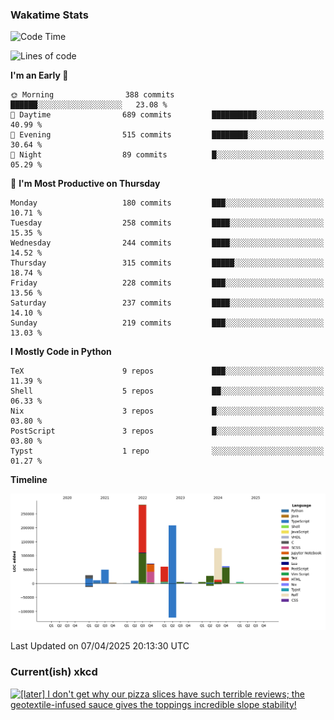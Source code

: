 ### Wakatime Stats
<!--START_SECTION:waka-->
![Code Time](http://img.shields.io/badge/Code%20Time-3%2C148%20hrs%2049%20mins-blue)

![Lines of code](https://img.shields.io/badge/From%20Hello%20World%20I%27ve%20Written-959.0%20thousand%20lines%20of%20code-blue)

**I'm an Early 🐤** 

```text
🌞 Morning                388 commits         ██████░░░░░░░░░░░░░░░░░░░   23.08 % 
🌆 Daytime                689 commits         ██████████░░░░░░░░░░░░░░░   40.99 % 
🌃 Evening                515 commits         ████████░░░░░░░░░░░░░░░░░   30.64 % 
🌙 Night                  89 commits          █░░░░░░░░░░░░░░░░░░░░░░░░   05.29 % 
```
📅 **I'm Most Productive on Thursday** 

```text
Monday                   180 commits         ███░░░░░░░░░░░░░░░░░░░░░░   10.71 % 
Tuesday                  258 commits         ████░░░░░░░░░░░░░░░░░░░░░   15.35 % 
Wednesday                244 commits         ████░░░░░░░░░░░░░░░░░░░░░   14.52 % 
Thursday                 315 commits         █████░░░░░░░░░░░░░░░░░░░░   18.74 % 
Friday                   228 commits         ███░░░░░░░░░░░░░░░░░░░░░░   13.56 % 
Saturday                 237 commits         ████░░░░░░░░░░░░░░░░░░░░░   14.10 % 
Sunday                   219 commits         ███░░░░░░░░░░░░░░░░░░░░░░   13.03 % 
```


**I Mostly Code in Python** 

```text
TeX                      9 repos             ███░░░░░░░░░░░░░░░░░░░░░░   11.39 % 
Shell                    5 repos             ██░░░░░░░░░░░░░░░░░░░░░░░   06.33 % 
Nix                      3 repos             █░░░░░░░░░░░░░░░░░░░░░░░░   03.80 % 
PostScript               3 repos             █░░░░░░░░░░░░░░░░░░░░░░░░   03.80 % 
Typst                    1 repo              ░░░░░░░░░░░░░░░░░░░░░░░░░   01.27 % 
```



**Timeline**

![Lines of Code chart](https://raw.githubusercontent.com/joshuajeschek/joshuajeschek/main/assets/bar_graph.png)


 Last Updated on 07/04/2025 20:13:30 UTC
<!--END_SECTION:waka-->

### Current(ish) xkcd
<a id="xkcd-a" title="[later] I don't get why our pizza slices have such terrible reviews; the geotextile-infused sauce gives the toppings incredible slope stability!" href="https://www.xkcd.com" target="_blank">
        <img align="center" id="xkcd-img" src="https://imgs.xkcd.com/comics/tariffs.png" alt="[later] I don't get why our pizza slices have such terrible reviews; the geotextile-infused sauce gives the toppings incredible slope stability!" height=300 />
</a>
